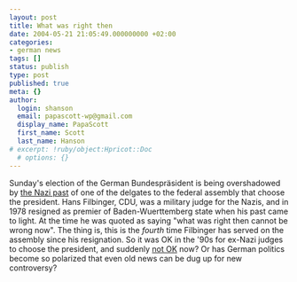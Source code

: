 ```yaml
---
layout: post
title: What was right then
date: 2004-05-21 21:05:49.000000000 +02:00
categories:
- german news
tags: []
status: publish
type: post
published: true
meta: {}
author:
  login: shanson
  email: papascott-wp@gmail.com
  display_name: PapaScott
  first_name: Scott
  last_name: Hanson
# excerpt: !ruby/object:Hpricot::Doc
  # options: {}
---
```

<p>Sunday's election of the German Bundespräsident is being overshadowed by <a title="BBC NEWS | Europe | Nazi row mars German leader vote" href="http://news.bbc.co.uk/2/hi/europe/3736383.stm">the Nazi past</a> of one of the delgates to the federal assembly that choose the president. Hans Filbinger, CDU, was a military judge for the Nazis, and in 1978 resigned as premier of Baden-Wuerttemberg state when his past came to light. At the time he was quoted as saying "what was right then cannot be wrong now". The thing is, this is the <em>fourth</em> time Filbinger has served on the assembly since his resignation. So it was OK in the '90s for ex-Nazi judges to choose the president, and suddenly <a title="Wenn ich Kandidat für das Amt des Bundespräsidenten wäre... [Noch'n Blogg]" href="http://lumma.de/eintrag.php?id=238">not OK</a> now? Or has German politics become so polarized that even old news can be dug up for new controversy?</p>
